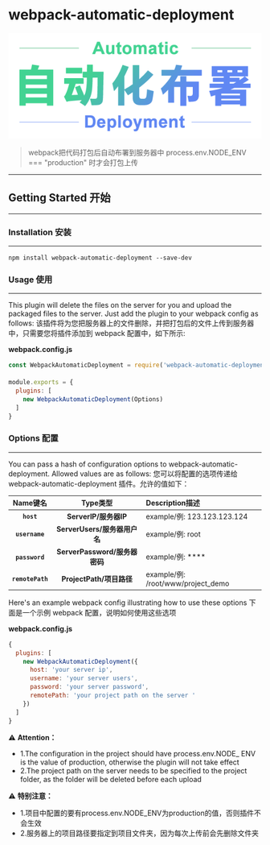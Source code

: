 # webpack-automatic-deployment

<div style="text-align: center">
<img width="600" src="./src/assets/images/auto_header.png" />
</div>

> webpack把代码打包后自动布署到服务器中
process.env.NODE_ENV === "production" 时才会打包上传

---
## Getting Started 开始
---

### Installation 安装
---

```console
npm install webpack-automatic-deployment --save-dev
```

### Usage 使用
---
This plugin will delete the files on the server for you and upload the packaged files to the server. Just add the plugin to your webpack config as follows:
该插件将为您把服务器上的文件删除，并把打包后的文件上传到服务器中，只需要您将插件添加到 webpack 配置中，如下所示:

**webpack.config.js**
```js
const WebpackAutomaticDeployment = require('webpack-automatic-deployment')

module.exports = {
  plugins: [
    new WebpackAutomaticDeployment(Options)
  ]
}
```

### Options 配置
---
You can pass a hash of configuration options to webpack-automatic-deployment. Allowed values are as follows:
您可以将配置的选项传递给 webpack-automatic-deployment 插件。允许的值如下：

|Name键名|Type类型|Description描述|
|:--:|:--:|:----------|
|**`host`**|**ServerIP/服务器IP**|example/例: 123.123.123.124|
|**`username`**|**ServerUsers/服务器用户名**|example/例: root|
|**`password`**|**ServerPassword/服务器密码**|example/例: ****|
|**`remotePath`**|**ProjectPath/项目路径**|example/例: /root/www/project_demo|

Here's an example webpack config illustrating how to use these options
下面是一个示例 webpack 配置，说明如何使用这些选项

**webpack.config.js**
```js
{
  plugins: [
    new WebpackAutomaticDeployment({
      host: 'your server ip',
      username: 'your server users',
      password: 'your server password',
      remotePath: 'your project path on the server '
    })
  ]
}
```

⚠️ **Attention：**
* 1.The configuration in the project should have process.env.NODE_ ENV is the value of production, otherwise the plugin will not take effect
* 2.The project path on the server needs to be specified to the project folder, as the folder will be deleted before each upload

⚠️ **特别注意：**
* 1.项目中配置的要有process.env.NODE_ENV为production的值，否则插件不会生效
* 2.服务器上的项目路径要指定到项目文件夹，因为每次上传前会先删除文件夹
